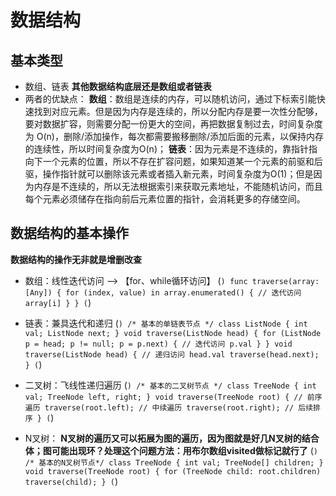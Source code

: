 #  数据结构
## 基本类型
- 数组、链表
**其他数据结构底层还是数组或者链表**
- 两者的优缺点：
**数组**：数组是连续的内存，可以随机访问，通过下标索引能快速找到对应元素。但是因为内存是连续的，所以分配内存是要一次性分配够，要对数据扩容，则需要分配一份更大的空间，再把数据复制过去，时间复杂度为 O(n)，删除/添加操作，每次都需要搬移删除/添加后面的元素，以保持内存的连续性，所以时间复杂度为O(n)；
**链表**：因为元素是不连续的，靠指针指向下一个元素的位置，所以不存在扩容问题，如果知道某一个元素的前驱和后驱，操作指针就可以删除该元素或者插入新元素，时间复杂度为O(1)；但是因为内存是不连续的，所以无法根据索引来获取元素地址，不能随机访问，而且每个元素必须储存在指向前后元素位置的指针，会消耗更多的存储空间。

## 数据结构的基本操作
**数据结构的操作无非就是增删改查**

- 数组：线性迭代访问 —> 【for、while循环访问】
(```)
func traverse(array: [Any]) {
   for (index, value) in array.enumerated() {
  // 迭代访问 array[i]
  }
}
(```)

- 链表：兼具迭代和递归
(```)
/* 基本的单链表节点 */
class ListNode {
    int val;
    ListNode next;
}
void traverse(ListNode head) {
    for (ListNode p = head; p != null; p = p.next) {
        // 迭代访问 p.val
    }
}
void traverse(ListNode head) {
    // 递归访问 head.val
    traverse(head.next);
}
(```)

- 二叉树：飞线性递归遍历
(```)
/* 基本的二叉树节点 */
class TreeNode {
    int val;
    TreeNode left, right;
}
void traverse(TreeNode root) {
    // 前序遍历
    traverse(root.left);
    // 中续遍历
    traverse(root.right);
    // 后续排序
}
(```)


- N叉树：
**N叉树的遍历又可以拓展为图的遍历，因为图就是好几N叉树的结合体；图可能出现环？处理这个问题方法：用布尔数组visited做标记就行了**
(```)
/* 基本的N叉树节点*/
class TreeNode {
   int val;
   TreeNode[] children;
}
void traverse(TreeNode root) {
    for (TreeNode child: root.children)
    traverse(child);
}
(```)
